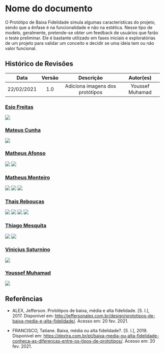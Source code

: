 # Nome do documento

O Protótipo de Baixa Fidelidade simula algumas características do projeto, sendo que a ênfase é na funcionalidade e não na estética. Nesse tipo de modelo, geralmente, pretende-se obter um feedback de usuários que farão o teste preliminar. Ele é bastante utilizado em fases iniciais e exploratórias de um projeto para validar um conceito e decidir se uma ideia tem ou não valor funcional.

## Histórico de Revisões

|    Data    | Versão |            Descrição            |    Autor(es)    |
| :--------: | :----: | :-----------------------------: | :-------------: |
| 22/02/2021 |  1.0   | Adiciona imagens dos protótipos | Youssef Muhamad |

### [Esio Freitas](https://github.com/EsioFreitas)

![](../../assets/img/prototipo-baixa-fidelidade/esio_1.jpg)

### [Mateus Cunha](https://github.com/mateuscunhamaia)

![](../../assets/img/prototipo-baixa-fidelidade/maia_1.jpg)

### [Matheus Afonso](https://github.com/Matheusafonsouza)

![](../../assets/img/prototipo-baixa-fidelidade/afonso_1.jpg)
![](../../assets/img/prototipo-baixa-fidelidade/afonso_2.jpg)

### [Matheus Monteiro](https://github.com/matheusyanmonteiro)

![](../../assets/img/prototipo-baixa-fidelidade/monteiro_1.jpg)
![](../../assets/img/prototipo-baixa-fidelidade/monteiro_2.jpg)
![](../../assets/img/prototipo-baixa-fidelidade/monteiro_3.jpg)

### [Thais Rebouças](https://github.com/Thais-ra)

![](../../assets/img/prototipo-baixa-fidelidade/thais_1.jpg)
![](../../assets/img/prototipo-baixa-fidelidade/thais_2.jpg)
![](../../assets/img/prototipo-baixa-fidelidade/thais_3.jpg)
![](../../assets/img/prototipo-baixa-fidelidade/thais_4.jpg)

### [Thiago Mesquita](https://github.com/thiagompc)

![](../../assets/img/prototipo-baixa-fidelidade/thiago_1.jpg)
![](../../assets/img/prototipo-baixa-fidelidade/thiago_2.jpg)

### [Vinicius Saturnino](https://github.com/viniciussaturnino)

![](../../assets/img/prototipo-baixa-fidelidade/vinicius_1.jpg)

### [Youssef Muhamad](https://github.com/youssef-md)

![](../../assets/img/prototipo-baixa-fidelidade/youssef_1.jpg)

## Referências

- ALEX, Jefferson. Protótipos de baixa, média e alta fidelidade. [S. l.], 2017. Disponível em: http://jeffersonalex.com.br/design/prototipos-de-baixa-media-e-alta-fidelidade/. Acesso em: 20 fev. 2021.

- FRANCISCO, Tatiane. Baixa, média ou alta fidelidade?. [S. l.], 2019. Disponível em: https://dextra.com.br/pt/baixa-media-ou-alta-fidelidade-conheca-as-diferencas-entre-os-tipos-de-prototipos/. Acesso em: 20 fev. 2021.
